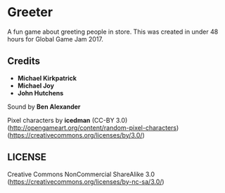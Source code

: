 # Greeter
A fun game about greeting people in store. This was created in under 48 hours for Global Game Jam 2017.

## Credits
* **Michael Kirkpatrick**
* **Michael Joy**
* **John Hutchens**

Sound by **Ben Alexander**

Pixel characters by **icedman** (CC-BY 3.0)
(http://opengameart.org/content/random-pixel-characters)
(https://creativecommons.org/licenses/by/3.0/)

## LICENSE
Creative Commons NonCommercial ShareAlike 3.0
(https://creativecommons.org/licenses/by-nc-sa/3.0/)
